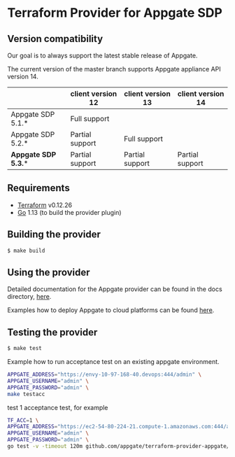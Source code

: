 Terraform Provider for Appgate SDP
==================

Version compatibility
---------------------------
Our goal is to always support the latest stable release of Appgate.

The current version of the master branch supports Appgate appliance API version 14.

|                         	|  client version 12 	| client version 13 	    | **client version 14** |
|-------------------------	|--------------------	|-------------------	    |-------------------	|
| Appgate SDP 5.1.*     	| Full support       	|                   	    |                   	|
| Appgate SDP 5.2.*  	    | Partial support    	| Full support      	    |                   	|
| **Appgate SDP 5.3.***   	| Partial support   	| Partial support   	    | Partial support      	|




Requirements
------------

- [Terraform](https://www.terraform.io/downloads.html) v0.12.26
- [Go](https://golang.org/doc/install) 1.13 (to build the provider plugin)



Building the provider
---------------------------


```sh
$ make build
```

Using the provider
---------------------------

Detailed documentation for the Appgate provider can be found in the docs directory, [here](./website/docs).

Examples how to deploy Appgate to cloud platforms can be found [here](https://github.com/appgate/sdp-tf-reference-architecture).



Testing the provider
---------------------------


```sh
$ make test
```

Example how to run acceptance test on an existing appgate environment.
```bash
APPGATE_ADDRESS="https://envy-10-97-168-40.devops:444/admin" \
APPGATE_USERNAME="admin" \
APPGATE_PASSWORD="admin" \
make testacc
```

test 1 acceptance test, for example
```bash
TF_ACC=1 \
APPGATE_ADDRESS="https://ec2-54-80-224-21.compute-1.amazonaws.com:444/admin" \
APPGATE_USERNAME="admin" \
APPGATE_PASSWORD="admin" \
go test -v -timeout 120m github.com/appgate/terraform-provider-appgate/appgate -run '^(TestAccApplianceBasicController)$'
```
